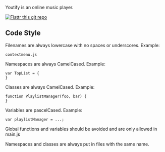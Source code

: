 Youtify is an online music player.

[![Flattr this git repo](http://api.flattr.com/button/flattr-badge-large.png)](https://flattr.com/submit/auto?user_id=Youtify&url=https://github.com/youtify/youtify&title=Youtify&language=en_GB&tags=github&category=software)


Code Style
----------

Filenames are always lowercase with no spaces or underscores. Example:

    contextmenu.js

Namespaces are always CamelCased. Example:

    var TopList = {
    }

Classes are always CamelCased. Example:

    function PlaylistManager(foo, bar) {
    }

Variables are pascelCased. Example:

    var playlistManager = ...;

Global functions and variables should be avoided and are only allowed in main.js

Namespaces and classes are always put in files with the same name.
